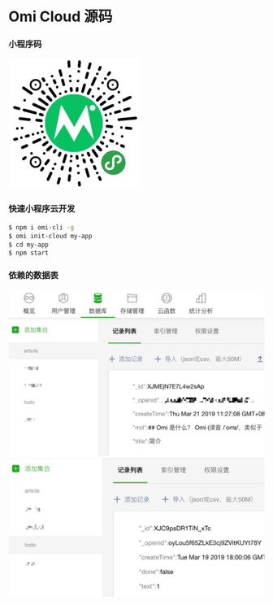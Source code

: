 # Omi Cloud 源码

### 小程序码

![](../../assets/omi-cloud.jpg)

### 快速小程序云开发

```bash
$ npm i omi-cli -g 
$ omi init-cloud my-app     
$ cd my-app          
$ npm start          
```

### 依赖的数据表

<img src="../../assets/omi-cloud-db.jpg"  width="600">

<img src="../../assets/omi-cloud-db-todo.jpg"  width="600">
